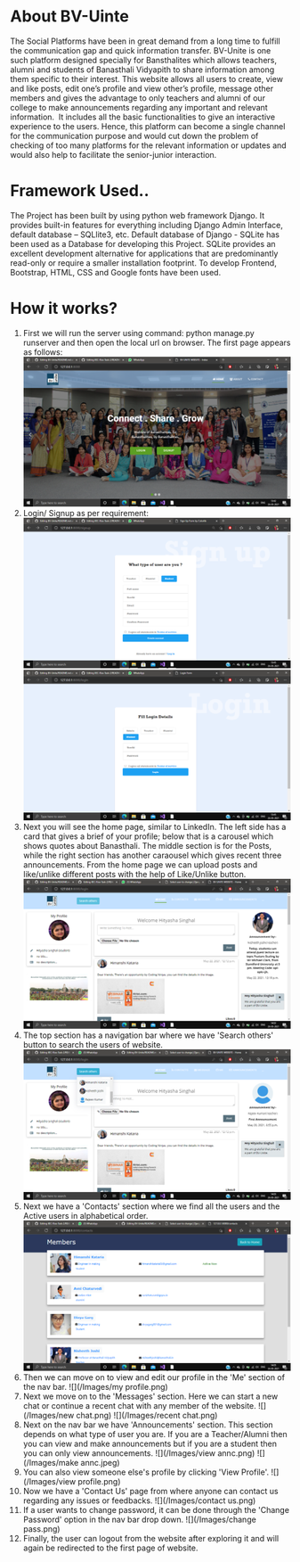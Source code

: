 # About BV-Uinte
The Social Platforms have been in great demand from a long time to fulfill the communication gap and quick information transfer. BV-Unite is one such platform designed specially for Bansthalites which allows teachers, alumni and students of Banasthali Vidyapith to share information among them specific to their interest. This website allows all users to create, view and like posts, edit one’s profile and view other’s profile, message other members and gives the advantage to only teachers and alumni of our college to make announcements regarding any important and relevant information.  
It includes all the basic functionalities to give an interactive experience to the users. Hence, this platform can become a single channel for the communication purpose and would cut down the problem of checking of too many platforms for the relevant information or updates and would also help to facilitate the senior-junior interaction. 
# Framework Used..
The Project has been built by using python web framework Django. It provides built-in features for everything including Django Admin Interface, default database – SQLlite3, etc. Default database of Django - SQLite has been used as a Database for developing this Project. SQLite provides an excellent development alternative for applications that are predominantly read-only or require a smaller installation footprint. To develop Frontend, Bootstrap, HTML, CSS and Google fonts have been used.
# How it works?
1) First we will run the server using command: python manage.py runserver and then open the local url on browser. The first page appears as follows:
![](/Images/first.png)
2) Login/ Signup as per requirement:
![](/Images/signup.png)
![](/Images/login.png)
3) Next you will see the home page, similar to LinkedIn. The left side has a card that gives a brief of your profile; below that is a carousel which shows quotes about Banasthali. The middle section is for the Posts, while the right section has another caraousel which gives recent three announcements. From the home page we can upload posts and like/unlike different posts with the help of Like/Unlike button. 
![](/Images/home.png)
4) The top section has a navigation bar where we have 'Search others' button to search the users of website.
![](/Images/search.png)
5) Next we have a 'Contacts' section where we find all the users and the Active users in alphabetical order.
![](/Images/contacts.png)
6) Then we can move on to view and edit our profile in the 'Me' section of the nav bar.
![](/Images/my profile.png)
7) Next we move on to the 'Messages' section. Here we can start a new chat or continue a recent chat with any member of the website.
![](/Images/new chat.png)
![](/Images/recent chat.png)
8) Next on the nav bar we have 'Announcements' section. This section depends on what type of user you are. If you are a Teacher/Alumni then you can view and make announcements but if you are a student then you can only view announcements.
![](/Images/view annc.png)
![](/Images/make annc.jpeg)
9) You can also view someone else's profile by clicking 'View Profile'.
![](/Images/view profile.png)
10) Now we have a 'Contact Us' page from where anyone can contact us regarding any issues or feedbacks.
![](/Images/contact us.png)
11) If a user wants to change password, it can be done through the 'Change Password' option in the nav bar drop down.
![](/Images/change pass.png)
12) Finally, the user can logout from the website after exploring it and will again be redirected to the first page of website.
